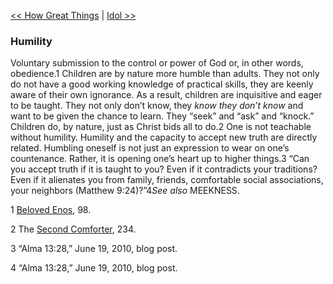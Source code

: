 [<< How Great Things](How%20Great%20Things)  |  [Idol >>](Idol)

### Humility
Voluntary submission to the control or power of God or, in other words, obedience.1 Children are by nature more humble than adults. They not only do not have a good working knowledge of practical skills, they are keenly aware of their own ignorance. As a result, children are inquisitive and eager to be taught. They not only don’t know, they *know they don’t know* and want to be given the chance to learn. They “seek” and “ask” and “knock.” Children do, by nature, just as Christ bids all to do.2 One is not teachable without humility. Humility and the capacity to accept new truth are directly related. Humbling oneself is not just an expression to wear on one’s countenance. Rather, it is opening one’s heart up to higher things.3 “Can you accept truth if it is taught to you? Even if it contradicts your traditions? Even if it alienates you from family, friends, comfortable social associations, your neighbors (Matthew 9:24)?”4*See also* MEEKNESS.



1
[Beloved Enos](#), 98.


2 The [Second Comforter](#), 234.


3 “Alma 13:28,” June 19, 2010, blog post.


4 “Alma 13:28,” June 19, 2010, blog post.